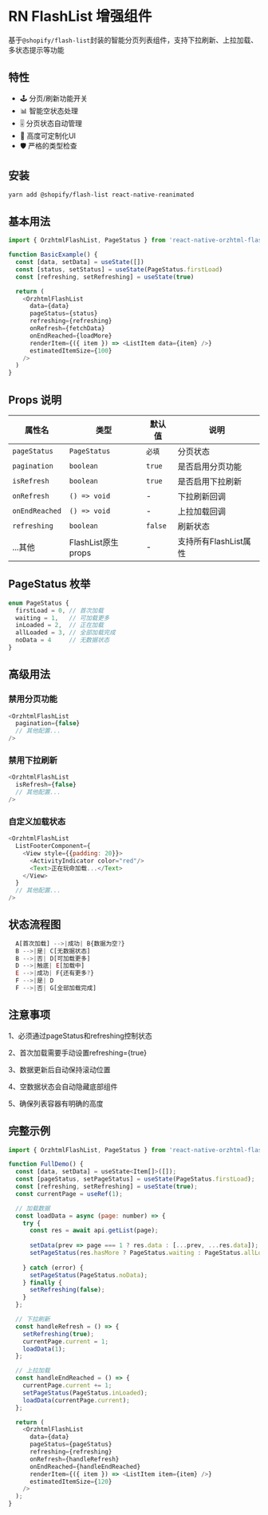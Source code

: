 # RN FlashList 增强组件

基于`@shopify/flash-list`封装的智能分页列表组件，支持下拉刷新、上拉加载、多状态提示等功能

## 特性
- 🕹 分页/刷新功能开关
- 📊 智能空状态处理
- 🎚 分页状态自动管理
- 💅 高度可定制化UI
- 🛡 严格的类型检查

## 安装
```bash
yarn add @shopify/flash-list react-native-reanimated
```

## 基本用法
```js
import { OrzhtmlFlashList, PageStatus } from 'react-native-orzhtml-flashlist'

function BasicExample() {
  const [data, setData] = useState([])
  const [status, setStatus] = useState(PageStatus.firstLoad)
  const [refreshing, setRefreshing] = useState(true)

  return (
    <OrzhtmlFlashList
      data={data}
      pageStatus={status}
      refreshing={refreshing}
      onRefresh={fetchData}
      onEndReached={loadMore}
      renderItem={({ item }) => <ListItem data={item} />}
      estimatedItemSize={100}
    />
  )
}
```

## Props 说明

属性名 | 类型 | 默认值 | 说明
------ | ------ | ------ | ------
`pageStatus` | `PageStatus` | `‌必填‌` | 分页状态
`pagination` | `boolean` | `true` | 是否启用分页功能
`isRefresh` | `boolean` | `true` | 是否启用下拉刷新
`onRefresh` | `() => void` | - | 下拉刷新回调
`onEndReached` | `() => void` | - | 上拉加载回调
`refreshing` | `boolean` | `false` | 刷新状态
...其他 | FlashList原生props | - | 支持所有FlashList属性

## PageStatus 枚举
```js
enum PageStatus {
  firstLoad = 0, // 首次加载
  waiting = 1,   // 可加载更多
  inLoaded = 2,  // 正在加载
  allLoaded = 3, // 全部加载完成
  noData = 4     // 无数据状态
}
```

## 高级用法
### 禁用分页功能
```js
<OrzhtmlFlashList
  pagination={false}
  // 其他配置...
/>
```

### 禁用下拉刷新
```js
<OrzhtmlFlashList
  isRefresh={false}
  // 其他配置...
/>
```

### 自定义加载状态
```js
<OrzhtmlFlashList
  ListFooterComponent={
    <View style={{padding: 20}}>
      <ActivityIndicator color="red"/>
      <Text>正在玩命加载...</Text>
    </View>
  }
  // 其他配置...
/>
```

## 状态流程图
```js
  A[首次加载] -->|成功| B{数据为空?}
  B -->|是| C[无数据状态]
  B -->|否| D[可加载更多]
  D -->|触底| E[加载中]
  E -->|成功| F{还有更多?}
  F -->|是| D
  F -->|否| G[全部加载完成]
```

## 注意事项

1、必须通过pageStatus和refreshing控制状态

2、首次加载需要手动设置refreshing={true}

3、数据更新后自动保持滚动位置

4、空数据状态会自动隐藏底部组件

5、确保列表容器有明确的高度

## 完整示例
```js
import { OrzhtmlFlashList, PageStatus } from 'react-native-orzhtml-flashlist'

function FullDemo() {
  const [data, setData] = useState<Item[]>([]);
  const [pageStatus, setPageStatus] = useState(PageStatus.firstLoad);
  const [refreshing, setRefreshing] = useState(true);
  const currentPage = useRef(1);

  // 加载数据
  const loadData = async (page: number) => {
    try {
      const res = await api.getList(page);
      
      setData(prev => page === 1 ? res.data : [...prev, ...res.data]);
      setPageStatus(res.hasMore ? PageStatus.waiting : PageStatus.allLoaded);
      
    } catch (error) {
      setPageStatus(PageStatus.noData);
    } finally {
      setRefreshing(false);
    }
  };

  // 下拉刷新
  const handleRefresh = () => {
    setRefreshing(true);
    currentPage.current = 1;
    loadData(1);
  };

  // 上拉加载
  const handleEndReached = () => {
    currentPage.current += 1;
    setPageStatus(PageStatus.inLoaded);
    loadData(currentPage.current);
  };

  return (
    <OrzhtmlFlashList
      data={data}
      pageStatus={pageStatus}
      refreshing={refreshing}
      onRefresh={handleRefresh}
      onEndReached={handleEndReached}
      renderItem={({ item }) => <ListItem item={item} />}
      estimatedItemSize={120}
    />
  );
}
```